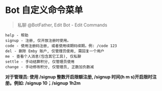 
# Bot 自定义命令菜单
>
> 私聊 @BotFather, Edit Bot - Edit Commands  

```text  
help - 帮助
signup - 注册, 仅开放注册时使用。
code - 使用注册码注册, 或者使用续期码续期。例: /code 123
del - 删除 Emby 账户, 仅管理员使用, 需回复一个用户
me - 查看个人消息(包含其它工具), 仅私聊
settle - 手动结算积分, 仅管理员使用
change - 手动修改积分, 仅管理员, 正数加负数减
```
  
**对于管理员: 使用 /signup 整数开启限额注册, /signup 时间(h m s)开启限时注册。例如: /signup 10；/signup 1h2m**  